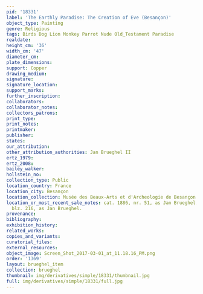 ```yaml
---
pid: '18331'
label: 'The Earthly Paradise: The Creation of Eve (Besançon)'
object_type: Painting
genre: Religious
tags: Birds Dog Lion Monkey Parrot Nude Old_Testament Paradise
realdate: 
height_cm: '36'
width_cm: '47'
diameter_cm: 
plate_dimensions: 
support: Copper
drawing_medium: 
signature: 
signature_location: 
support_marks: 
further_inscription: 
collaborators: 
collaborator_notes: 
collectors_patrons: 
print_type: 
print_notes: 
printmaker: 
publisher: 
states: 
our_attribution: 
other_attribution_authorities: Jan Brueghel II
ertz_1979: 
ertz_2008: 
bailey_walker: 
hollstein_no: 
collection_type: Public
location_country: France
location_city: Besançon
location_collection: Musée des Beaux-Arts et d'Archeologie de Besançon
location_or_most_recent_sale_notes: cat. 1886, nr. 51, as Jan Brueghel; cat. 1919,
  blz. 216, as Jan Brueghel.
provenance: 
bibliography: 
exhibition_history: 
related_works: 
copies_and_variants: 
curatorial_files: 
external_resources: 
object_image: Screen_Shot_2017-03-01_at_11.18.16_PM.png
order: '1369'
layout: brueghel_item
collection: brueghel
thumbnail: img/derivatives/simple/18331/thumbnail.jpg
full: img/derivatives/simple/18331/full.jpg
---
```

